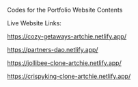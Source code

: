 Codes for the Portfolio Website Contents

Live Website Links:

https://cozy-getaways-artchie.netlify.app/

https://partners-dao.netlify.app/

https://jollibee-clone-artchie.netlify.app/

https://crispyking-clone-artchie.netlify.app/
